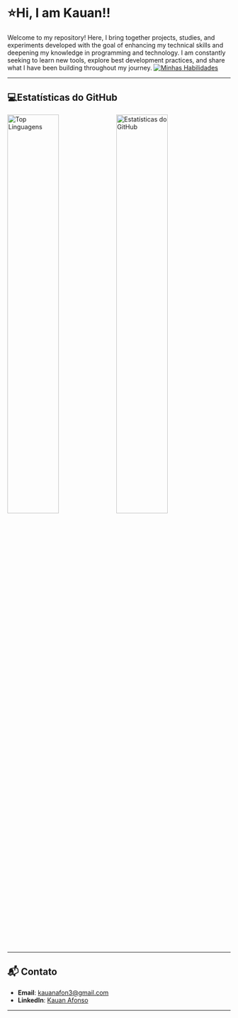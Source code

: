 # ⭐Hi, I am Kauan!!

Welcome to my repository! Here, I bring together projects, studies, and experiments developed with the goal of enhancing my technical skills and deepening my knowledge in programming and technology. I am constantly seeking to learn new tools, explore best development practices, and share what I have been building throughout my journey. 
[![Minhas Habilidades](https://skillicons.dev/icons?i=js,html,css,typescript,bootstrap,react,nodejs,python,php,java,laravel,django,fastapi,c,git)](https://skillicons.dev)

---

## 💻Estatísticas do GitHub

  <img src="https://github-readme-stats.vercel.app/api/top-langs/?username=KauanAfonso&layout=compact&theme=radical" alt="Top Linguagens" width="48%" />
  <img src="https://github-readme-stats.vercel.app/api?username=KauanAfonso&show_icons=true&theme=radical" alt="Estatísticas do GitHub" width="48%" />

---

## 📬 Contato

- **Email**: [kauanafon3@gmail.com](mailto:kauanafon3@gmail.com)
- **LinkedIn**: [Kauan Afonso](https://www.linkedin.com/in/kauan-afonso-0452a5295/)

---
